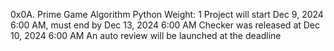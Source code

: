 0x0A. Prime Game
Algorithm
Python
 Weight: 1
 Project will start Dec 9, 2024 6:00 AM, must end by Dec 13, 2024 6:00 AM
 Checker was released at Dec 10, 2024 6:00 AM
 An auto review will be launched at the deadline
